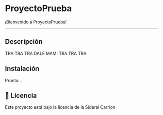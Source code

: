 # ProyectoPrueba 

¡Bienvenido a ProyectoPrueba!  

---

## Descripción

TRA TRA TRA DALE MAMI TRA TRA TRA

## Instalación

Pronto...

## 📄 Licencia

Este proyecto está bajo la licencia de la Sideral Carrion

